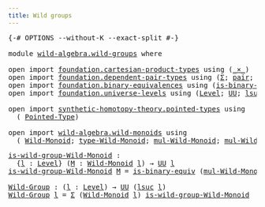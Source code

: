 ```yaml
---
title: Wild groups
---
```


<pre class="Agda"><a id="37" class="Symbol">{-#</a> <a id="41" class="Keyword">OPTIONS</a> <a id="49" class="Pragma">--without-K</a> <a id="61" class="Pragma">--exact-split</a> <a id="75" class="Symbol">#-}</a>

<a id="80" class="Keyword">module</a> <a id="87" href="wild-algebra.wild-groups.html" class="Module">wild-algebra.wild-groups</a> <a id="112" class="Keyword">where</a>

<a id="119" class="Keyword">open</a> <a id="124" class="Keyword">import</a> <a id="131" href="foundation.cartesian-product-types.html" class="Module">foundation.cartesian-product-types</a> <a id="166" class="Keyword">using</a> <a id="172" class="Symbol">(</a><a id="173" href="foundation-core.cartesian-product-types.html#577" class="Function Operator">_×_</a><a id="176" class="Symbol">)</a>
<a id="178" class="Keyword">open</a> <a id="183" class="Keyword">import</a> <a id="190" href="foundation.dependent-pair-types.html" class="Module">foundation.dependent-pair-types</a> <a id="222" class="Keyword">using</a> <a id="228" class="Symbol">(</a><a id="229" href="foundation-core.dependent-pair-types.html#502" class="Record">Σ</a><a id="230" class="Symbol">;</a> <a id="232" href="foundation-core.dependent-pair-types.html#575" class="InductiveConstructor">pair</a><a id="236" class="Symbol">;</a> <a id="238" href="foundation-core.dependent-pair-types.html#592" class="Field">pr1</a><a id="241" class="Symbol">;</a> <a id="243" href="foundation-core.dependent-pair-types.html#604" class="Field">pr2</a><a id="246" class="Symbol">)</a>
<a id="248" class="Keyword">open</a> <a id="253" class="Keyword">import</a> <a id="260" href="foundation.binary-equivalences.html" class="Module">foundation.binary-equivalences</a> <a id="291" class="Keyword">using</a> <a id="297" class="Symbol">(</a><a id="298" href="foundation.binary-equivalences.html#948" class="Function">is-binary-equiv</a><a id="313" class="Symbol">)</a>
<a id="315" class="Keyword">open</a> <a id="320" class="Keyword">import</a> <a id="327" href="foundation.universe-levels.html" class="Module">foundation.universe-levels</a> <a id="354" class="Keyword">using</a> <a id="360" class="Symbol">(</a><a id="361" href="Agda.Primitive.html#597" class="Postulate">Level</a><a id="366" class="Symbol">;</a> <a id="368" href="foundation-core.universe-levels.html#222" class="Primitive">UU</a><a id="370" class="Symbol">;</a> <a id="372" href="Agda.Primitive.html#780" class="Primitive">lsuc</a><a id="376" class="Symbol">)</a>

<a id="379" class="Keyword">open</a> <a id="384" class="Keyword">import</a> <a id="391" href="synthetic-homotopy-theory.pointed-types.html" class="Module">synthetic-homotopy-theory.pointed-types</a> <a id="431" class="Keyword">using</a>
  <a id="439" class="Symbol">(</a> <a id="441" href="synthetic-homotopy-theory.pointed-types.html#392" class="Function">Pointed-Type</a><a id="453" class="Symbol">)</a>

<a id="456" class="Keyword">open</a> <a id="461" class="Keyword">import</a> <a id="468" href="wild-algebra.wild-monoids.html" class="Module">wild-algebra.wild-monoids</a> <a id="494" class="Keyword">using</a>
  <a id="502" class="Symbol">(</a> <a id="504" href="wild-algebra.wild-monoids.html#2977" class="Function">Wild-Monoid</a><a id="515" class="Symbol">;</a> <a id="517" href="wild-algebra.wild-monoids.html#3233" class="Function">type-Wild-Monoid</a><a id="533" class="Symbol">;</a> <a id="535" href="wild-algebra.wild-monoids.html#3753" class="Function">mul-Wild-Monoid</a><a id="550" class="Symbol">;</a> <a id="552" href="wild-algebra.wild-monoids.html#3901" class="Function">mul-Wild-Monoid&#39;</a><a id="568" class="Symbol">)</a>
</pre>
<pre class="Agda"><a id="is-wild-group-Wild-Monoid"></a><a id="583" href="wild-algebra.wild-groups.html#583" class="Function">is-wild-group-Wild-Monoid</a> <a id="609" class="Symbol">:</a>
  <a id="613" class="Symbol">{</a><a id="614" href="wild-algebra.wild-groups.html#614" class="Bound">l</a> <a id="616" class="Symbol">:</a> <a id="618" href="Agda.Primitive.html#597" class="Postulate">Level</a><a id="623" class="Symbol">}</a> <a id="625" class="Symbol">(</a><a id="626" href="wild-algebra.wild-groups.html#626" class="Bound">M</a> <a id="628" class="Symbol">:</a> <a id="630" href="wild-algebra.wild-monoids.html#2977" class="Function">Wild-Monoid</a> <a id="642" href="wild-algebra.wild-groups.html#614" class="Bound">l</a><a id="643" class="Symbol">)</a> <a id="645" class="Symbol">→</a> <a id="647" href="foundation-core.universe-levels.html#222" class="Primitive">UU</a> <a id="650" href="wild-algebra.wild-groups.html#614" class="Bound">l</a>
<a id="652" href="wild-algebra.wild-groups.html#583" class="Function">is-wild-group-Wild-Monoid</a> <a id="678" href="wild-algebra.wild-groups.html#678" class="Bound">M</a> <a id="680" class="Symbol">=</a> <a id="682" href="foundation.binary-equivalences.html#948" class="Function">is-binary-equiv</a> <a id="698" class="Symbol">(</a><a id="699" href="wild-algebra.wild-monoids.html#3753" class="Function">mul-Wild-Monoid</a> <a id="715" href="wild-algebra.wild-groups.html#678" class="Bound">M</a><a id="716" class="Symbol">)</a>

<a id="Wild-Group"></a><a id="719" href="wild-algebra.wild-groups.html#719" class="Function">Wild-Group</a> <a id="730" class="Symbol">:</a> <a id="732" class="Symbol">(</a><a id="733" href="wild-algebra.wild-groups.html#733" class="Bound">l</a> <a id="735" class="Symbol">:</a> <a id="737" href="Agda.Primitive.html#597" class="Postulate">Level</a><a id="742" class="Symbol">)</a> <a id="744" class="Symbol">→</a> <a id="746" href="foundation-core.universe-levels.html#222" class="Primitive">UU</a> <a id="749" class="Symbol">(</a><a id="750" href="Agda.Primitive.html#780" class="Primitive">lsuc</a> <a id="755" href="wild-algebra.wild-groups.html#733" class="Bound">l</a><a id="756" class="Symbol">)</a>
<a id="758" href="wild-algebra.wild-groups.html#719" class="Function">Wild-Group</a> <a id="769" href="wild-algebra.wild-groups.html#769" class="Bound">l</a> <a id="771" class="Symbol">=</a> <a id="773" href="foundation-core.dependent-pair-types.html#502" class="Record">Σ</a> <a id="775" class="Symbol">(</a><a id="776" href="wild-algebra.wild-monoids.html#2977" class="Function">Wild-Monoid</a> <a id="788" href="wild-algebra.wild-groups.html#769" class="Bound">l</a><a id="789" class="Symbol">)</a> <a id="791" href="wild-algebra.wild-groups.html#583" class="Function">is-wild-group-Wild-Monoid</a>
</pre>